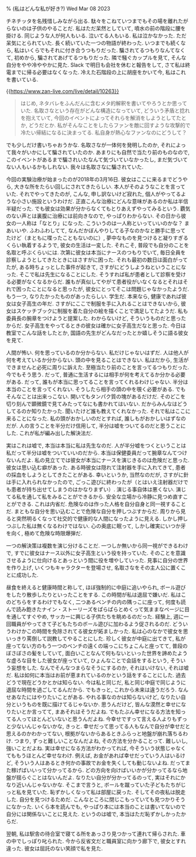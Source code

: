 % (私はどんな私が好き?) Wed Mar 08 2023

チネチッタを名残惜しみながら出る.
駄々をこねていつまでもその場を離れたがらないのは子供のやることだ.
私はただ呆然としていて, 噴水の前の階段に腰を掛ける.
同じような人が何人もいる.
泣いてる人もいる.
私は泣かなかった. ただ呆気にとられていた.
長く続いていた一つの物語が終わった.
いつまでも続くなら, 私はいくらでもそれに付き合うつもりだった.
騙されてるつもりなんてなくて, 初めから, 騙されてあげてるつもりだった.
隣で騒ぐカップルを見て, そんな自分をやや冷ややかに見た.
Slack で明日も会社を休むと報告をして, さて私は終電までに帰る必要はなくなった.
冷えた石階段の上に胡座をかいて今, 私はこれを書いている.

{{https://www.zan-live.com/live/detail/10263}}

> はじめ, ネタバレをふんだんに含むメタ的解釈を書いてやろうとか思っていた.
> 名取さなという存在がどんな構造になっていて, どういう矛盾と捻れを抱えていて, 今回のイベントによってそれらを解消をしようとしてたとか, どうだとか.
> 私がそんなことをしたらファンを敵に回すような攻撃的で冷たい帰結になるに決まってる.
> 私自身が熱心なファンなのにどうして？

でも少しだけ書いちゃおうかな.
名取さなが一体何を発明したのか, それによって我々がいかにして騙されていたのか.
あまりにも自然で当たり前のものなので, このイベントがあるまで騙されいたなんて気づいていなかったし, まだ気づいてない人もいるかもしれない.
我々は名取さなに騙されていた.

今回の実験治療が始まったのが2018年の3月16日.
彼女はここに来るまでどうやら, 大きな所をたらい回しにされてきたらしい.
本人がそのようなことを言っていた.
それでやってきたのが, こんな, 申し訳ないけど寂れた, 個人がやってるような小さい施設というわけだ.
正直こんな治療にどんな意味があるのか私は半信半疑だった.
でも彼女は効果が分からなくてもとりあえずやってみるという.
覇気のない声とは裏腹に治療には前向きなので, やっぱりわからない.
その日から彼女の一人称は「なとり」になった.
こういうのは一人称といっていいのかな？
まあいいや. ふわふわしてて, なんだかぼんやりしてる子なのかなと勝手に思ってたけど（まともに喋ったこともないのに）, 夢中なものを見つけると凝りすぎるくらい執着するようで, 彼女の生活は一変した.
それこそ, 普段でも自分のことを名取と呼ぶくらいには.
次第に彼女は本当にナースのつもりでいて, 毎日全員を診察しようとしてきたときにはさすがに困った.
それも最初の数日は面白がってたが, ある時ちょっとした事件が起きて, さすがにどうしようねということになった.
そこで私は先生になることにした.
そうすれば私が患者として診察を受ける必要がなくなるからだ.
誰もが真似してやがて患者役がいなくなるとそれはそれで困ったことになると思ったが, 彼女にとってそこは問題じゃなかったようだ.
もう一つ, なりたかったものがあったらしい.
学生だ.
本来なら, 健康であれば彼女は女子高生の年だ.
さすがにここで制服を手に入れることはできないから, 彼女はスケッチブックに制服を着た自分の絵を描くことで満足してたようだ.
私も委員長の腕章をつけようと提案した.
わからないけど, そういうものだと思ったからだ.
女子高生をやってるときの彼女は確かに女子高生だなと思った.
今日は教室でこんな話をしたとか, 国語の先生がどんなだったとか嬉しそうに語る彼女を見て.

人間が怖い. 何を思っているのか分からない.
私だけじゃないはずだ.
人は他人が何を考えているか分からない.
頭の中を見ることはできない.
私はだから, 生活ができませんと必死に周りに訴えた.
至極当たり前のことを言ってるつもりだった.
今でもそう思う.
だって, 普通に生活するには相手が何を考えてるか分かる必要がある.
だって, 誰もが本当に思ってることを言ってくれるわけじゃない.
半分は本当のことを言ってくれない.
そうしたら相手の頭の中を覗く必要がある.
でもそんなことは出来っこない.
開いてもタンパク質の塊があるだけだ.
そのどこを切り刻んで顕微鏡で見てみたってなにも書かれてはいない.
だからみんなはどうしてるのか知りたかった.
聞いたけど誰も教えてくれなかった.
それで私はここに来ることになった.
私の頭がおかしいのだとすれば, 誰しもがおかしいはずなのだが.
人の言うことを半分だけ信用して, 半分は嘘をついてるのだと思うことにした.
これが私が編み出した解決法だ.

実はこれは嘘で, 本当は本当に私は先生なのだ.
人が半分嘘をつくということは私だって半分は嘘をついていいのだから.
本当は保健委員だって腕章なんてつけないんだよ.
私の見立てでは彼女が本当にナースを演じきるのは危険だと思った.
彼女は思い込む癖があった.
ある時彼女は隠れて注射器を手に入れてきて, 患者の採血をしようとしてきたことがある.
幸いというか, 当然なのだが, さすがに針は手に入れられなかったので, ごっこ遊びに終わったが（とはいえ注射器だけでも患者が持ち出せてしまうのはかなりまずい）.
演じる事自体は悪くない.
演じてる私を通して私をみることができるから.
安全な立場から冷静に見つめ直すことができる. これは内省だ.
危険なのは作った人格を自分自身と同一視することだ.
まともな自分を思い込むことで危険な自分を押しつぶすからだ.
周りから見ると突然明るくなって社交的で健康的な人間になったように見える.
しかし押しつぶした私は無くなるわけではない.
心の奥底に眠って, しかし確実にいつか牙を向く, 極めて危険な時限爆弾だ.

一つの解決策は複数を演じ分けることだ.
一つしか無いから同一視ができるわけで, すでに彼女はナース以外に女子高生という役を持っていた.
そのことを意識させるように仕向けるとあっという間に役を増やしていった.
見事に自分の世界を作り上げ, いくつもキャラクターを登場させ, 名取さなをその主人公に置くことに成功した.

昼食を終えると健康時間と称して, ほぼ強制的に中庭に追いやられ, ボール遊びをしたり散歩したりといったことをする. この時間が私は退屈で嫌いだ.
私はこのどちらをするわけでもなく, 二つあるベンチの内の隅っこに座って, 何度も読んで読み飽きたナイン・ストーリーズをぱらぱらとめくって気ままなページに目を通してすぐやめ, サッカーに興じる子供たちを眺めるのだった. 経験上, 週に一回職員がやってきて子どもたちのボール遊びに加わるよう促されるのだ.
どういうわけかこの時間を免除されてる彼女が妬ましかった.
私は心のなかで彼女を思いっきり罵倒して説教してやることにした.
珍しく彼女が中庭に出てきて, 私が座ってない方のもう一つのベンチの遠くの端っこにちょこんと座ってて, 普段のぼさぼさの髪をしていて, 面白いことなんて何もないといった世界を諦めたような虚ろな目をした彼女が座っていて, ひょんなことで会話をするという, そういう妄想をした.
なんでそんなつまらなそうにするのか, それはいけない, それは嘘だ.
私は如何に本当はお前が恵まれているのかという話をすることにした.
過去どうで現在どうかとかは知らない. 今は私と同じだ, 私と同じ中庭で同じように退屈な時間を過ごしてるんだから.
でもきっと, これから未来は違うだろう.
なんせあなたにはやりたいことがある. やれる事なのかは知らないけど, なりたい自分というものを既に描けてるじゃないか.
思うんだけど, 皆んな漠然と幸せになりたいとか言ってて, まあそれはそうだよね. でもたぶん幸せになる方法を知ってる人ってほとんどいないと思うんだよね. 今幸せですって言える人よりもずっと少ないんじゃないかな, きっと. 幸せだって思ってる人もなんで自分が幸せだと思えるのかわかってない, 根拠がないからあるときふらっと地盤が崩れ落ちるわけ. つまり, ずっと難しいことなんだよね, その方法を分かることって. 難しいし, 強いことだよね. 実は幸せになる方法がわかってれば, 今そういう状態じゃなくてももうほとんど幸せなわけ. 例えば, お金があれば幸せだっていう人はいるけど, そういう人はあるとき何かの事故でお金を失くしても動じないよね. だってまた稼げばいいって分かってるから. どの方向を向けばいいかが分かってるなら地盤が揺らぐことはないんだよ. なりたい自分が分かってるのって, 実はそれにかなり近いんじゃないかな.
そこまで言うと, ボールを蹴っていた子どもたちがじっと私を見ていた.
恥ずかしくなって私は部屋に戻った.
そしてその夜私は脱走した.
自分を見つけるためだ.
こんなところに閉じこもっていても見つかりそうになかった.
いくら本を読んでも, やっぱり本には本当のことは書いてないので自分には関係ないことに見えた.
というのは嘘で, 本当はただ恥ずかしかったからだ.

翌朝, 私は駅舎の待合室で寝てる所をあっさり見つかって連れて帰らされた.
車の中でしっぽり叱られた.
今から反省文だと職員室に向かう廊下で, 彼女とすれ違った.
彼女は屈託のない笑顔で私を見た.
